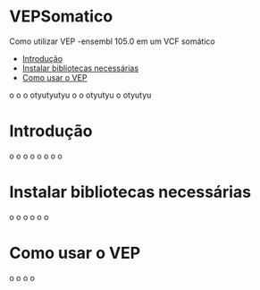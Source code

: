 # VEPSomatico
Como utilizar VEP -ensembl 105.0 em um VCF somático


- [Introdução](https://github.com/VCDS/VEPSomatico#introdução)
- [Instalar bibliotecas necessárias](https://github.com/VCDS/VEPSomatico#Instalar_bibliotecas_necessárias)
- [Como usar o VEP](https://github.com/VCDS/VEPSomatico#Como_usar_o_VEP)

o
o
o
otyutyutyu
o
o
otyutyu
o
otyutyu

# Introdução


o
o
o
o
o
o
o
o







# Instalar bibliotecas necessárias






o
o
o
o
o
o


# Como usar o VEP

o
o
o
o
